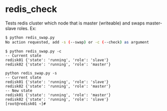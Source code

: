 # redis_check
Tests redis cluster which node that is master (writeable) and swaps master-slave roles. 
Ex:
```bash
$ python redis_swap.py
No action requested, add -s (--swap) or -c (--check) as argument
```

```
$ python redis_swap.py -c
-- Current state
redisk01 {'state': 'running', 'role': 'slave'}
redisk02 {'state': 'running', 'role': 'master'}
```

```
python redis_swap.py -s
-- Current state
redisk01 {'state': 'running', 'role': 'slave'}
redisk02 {'state': 'running', 'role': 'master'}
-- New state
redisk01 {'state': 'running', 'role': 'master'}
redisk02 {'state': 'running', 'role': 'slave'}
[root@redisk01 ~]#
```
